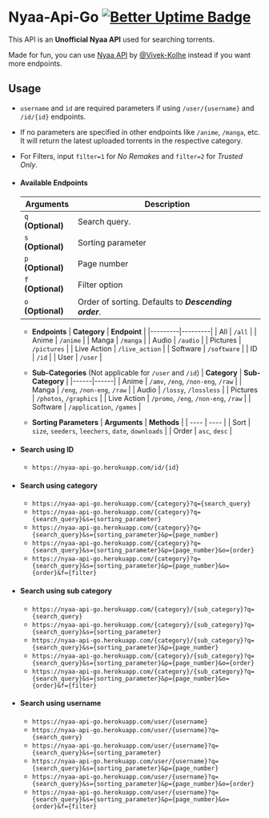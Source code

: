 # Nyaa-Api-Go [![Better Uptime Badge](https://betteruptime.com/status-badges/v1/monitor/dkw3.svg)](https://status.yashgarg.dev/)

This API is an **Unofficial Nyaa API** used for searching torrents.

Made for fun, you can use [Nyaa API](https://github.com/Vivek-Kolhe/Nyaa-API) by [@Vivek-Kolhe](https://github.com/Vivek-Kolhe/) instead if you want more endpoints.

## Usage

- `username` and `id` are required parameters if using `/user/{username}` and `/id/{id}` endpoints.

- If no parameters are specified in other endpoints like `/anime`, `/manga`, etc. It will return the latest uploaded torrents in the respective category.

- For Filters, input `filter=1` for *No Remakes* and `filter=2` for *Trusted Only*.

-   #### Available Endpoints
	| **Arguments** | **Description** |
	|------|------|
	| `q` **(Optional)** | Search query. |
	| `s` **(Optional)** | Sorting parameter |
	| `p` **(Optional)** | Page number |
	| `f` **(Optional)** | Filter option |
	| `o` **(Optional)** | Order of sorting. Defaults to **_Descending order_**. |

	-   **Endpoints**
		| **Category** | **Endpoint** |
		|---------|---------|
		| All | `/all` |
		| Anime | `/anime` |
		| Manga | `/manga` |
		| Audio | `/audio` |
		| Pictures | `/pictures` |
		| Live Action | `/live_action` |
		| Software | `/software` |
		| ID | `/id` |
		| User | `/user` |

	-   **Sub-Categories** (Not applicable for `/user` and `/id`)
		| **Category** | **Sub-Category** |
		|------|------|
		| Anime | `/amv`, `/eng`, `/non-eng`, `/raw` |
		| Manga | `/eng`, `/non-eng`, `/raw` |
		| Audio | `/lossy`, `/lossless` |
		| Pictures | `/photos`, `/graphics` |
		| Live Action | `/promo`, `/eng`, `/non-eng`, `/raw` |
		| Software | `/application`, `/games` |

	-   **Sorting Parameters**
		| **Arguments** | **Methods** |
		| ---- | ---- |
		| Sort | `size`, `seeders`, `leechers`, `date`, `downloads` |
		| Order | `asc`, `desc` |

-	#### Search using ID
	- 	`https://nyaa-api-go.herokuapp.com/id/{id}`

-   #### Search using category
	-   `https://nyaa-api-go.herokuapp.com/{category}?q={search_query}`
	-   `https://nyaa-api-go.herokuapp.com/{category}?q={search_query}&s={sorting_parameter}`
	-   `https://nyaa-api-go.herokuapp.com/{category}?q={search_query}&s={sorting_parameter}&p={page_number}`
	-   `https://nyaa-api-go.herokuapp.com/{category}?q={search_query}&s={sorting_parameter}&p={page_number}&o={order}`
	-   `https://nyaa-api-go.herokuapp.com/{category}?q={search_query}&s={sorting_parameter}&p={page_number}&o={order}&f={filter}`

-   #### Search using sub category
	-   `https://nyaa-api-go.herokuapp.com/{category}/{sub_category}?q={search_query}`
	-   `https://nyaa-api-go.herokuapp.com/{category}/{sub_category}?q={search_query}&s={sorting_parameter}`
	-   `https://nyaa-api-go.herokuapp.com/{category}/{sub_category}?q={search_query}&s={sorting_parameter}&p={page_number}`
	-   `https://nyaa-api-go.herokuapp.com/{category}/{sub_category}?q={search_query}&s={sorting_parameter}&p={page_number}&o={order}`
	-   `https://nyaa-api-go.herokuapp.com/{category}/{sub_category}?q={search_query}&s={sorting_parameter}&p={page_number}&o={order}&f={filter}`

-	#### Search using username
	- 	`https://nyaa-api-go.herokuapp.com/user/{username}`
	- 	`https://nyaa-api-go.herokuapp.com/user/{username}?q={search_query}`
	- 	`https://nyaa-api-go.herokuapp.com/user/{username}?q={search_query}&s={sorting_parameter}`
	- 	`https://nyaa-api-go.herokuapp.com/user/{username}?q={search_query}&s={sorting_parameter}&p={page_number}`
	- 	`https://nyaa-api-go.herokuapp.com/user/{username}?q={search_query}&s={sorting_parameter}&p={page_number}&o={order}`
	- 	`https://nyaa-api-go.herokuapp.com/user/{username}?q={search_query}&s={sorting_parameter}&p={page_number}&o={order}&f={filter}`
